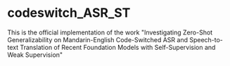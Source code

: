 # codeswitch_ASR_ST
This is the official implementation of the work "Investigating Zero-Shot Generalizability on Mandarin-English Code-Switched ASR and Speech-to-text Translation of Recent Foundation Models with Self-Supervision and Weak Supervision"
